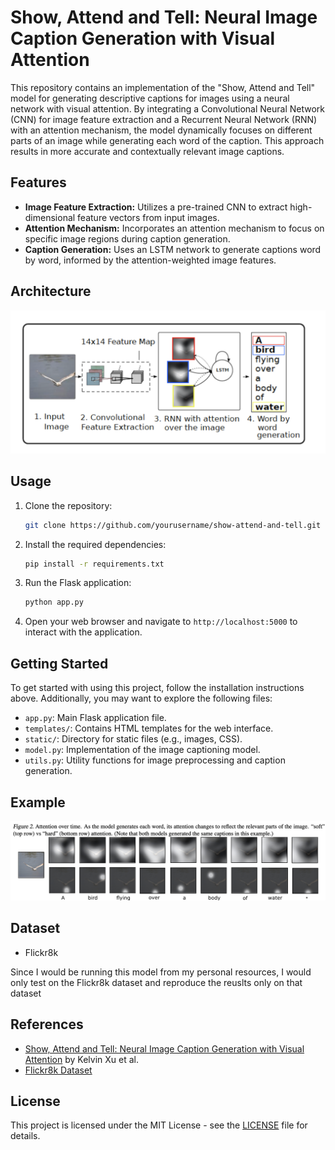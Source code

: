 # Show, Attend and Tell: Neural Image Caption Generation with Visual Attention

This repository contains an implementation of the "Show, Attend and Tell" model for generating descriptive captions for images using a neural network with visual attention. By integrating a Convolutional Neural Network (CNN) for image feature extraction and a Recurrent Neural Network (RNN) with an attention mechanism, the model dynamically focuses on different parts of an image while generating each word of the caption. This approach results in more accurate and contextually relevant image captions.

## Features

- **Image Feature Extraction:** Utilizes a pre-trained CNN to extract high-dimensional feature vectors from input images.
- **Attention Mechanism:** Incorporates an attention mechanism to focus on specific image regions during caption generation.
- **Caption Generation:** Uses an LSTM network to generate captions word by word, informed by the attention-weighted image features.

## Architecture

![Example Image](images/architecture.png)

## Usage

1. Clone the repository:
   ```sh
   git clone https://github.com/yourusername/show-attend-and-tell.git
   ```

2. Install the required dependencies:
   ```sh
   pip install -r requirements.txt
   ```

3. Run the Flask application:
   ```sh
   python app.py
   ```

4. Open your web browser and navigate to `http://localhost:5000` to interact with the application.

## Getting Started

To get started with using this project, follow the installation instructions above. Additionally, you may want to explore the following files:

- `app.py`: Main Flask application file.
- `templates/`: Contains HTML templates for the web interface.
- `static/`: Directory for static files (e.g., images, CSS).
- `model.py`: Implementation of the image captioning model.
- `utils.py`: Utility functions for image preprocessing and caption generation.

## Example

![Example Image](images/example1.png)

## Dataset

* Flickr8k

Since I would be running this model from my personal resources, I would only test on the Flickr8k dataset and reproduce the reuslts only on that dataset


## References

- [Show, Attend and Tell: Neural Image Caption Generation with Visual Attention](https://arxiv.org/abs/1502.03044) by Kelvin Xu et al.
- [Flickr8k Dataset](https://academictorrents.com/details/9dea07ba660a722ae1008c4c8afdd303b6f6e53b)

## License

This project is licensed under the MIT License - see the [LICENSE](LICENSE) file for details.

